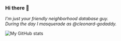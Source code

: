### Hi there 👋
_I'm just your friendly neighborhood database guy._<br/>
_During the day I masquerade as @cleonard-godaddy._

<!--
**sql-sith/sql-sith** is a ✨ _special_ ✨ repository because its `README.md` (this file) appears on your GitHub profile.

Here are some ideas to get you started:

- 🔭 I’m currently working on ...
- 🌱 I’m currently learning ...
- 👯 I’m looking to collaborate on ...
- 🤔 I’m looking for help with ...
- 💬 Ask me about ...
- 📫 How to reach me: ...
- 😄 Pronouns: ...
- ⚡ Fun fact: ...
-->
![My GitHub stats](https://github-readme-stats.vercel.app/api?username=sql-sith&theme=yeblu&show_icons=true&count_private=true)
